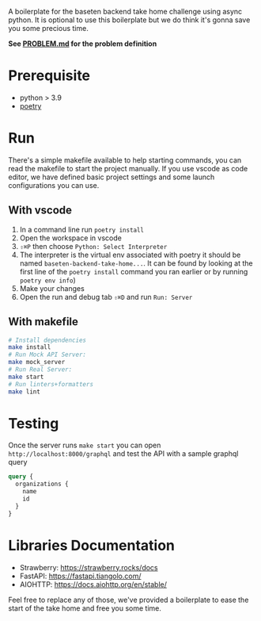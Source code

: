 A boilerplate for the baseten backend take home challenge using async python. It is optional to use this boilerplate but we do think it's gonna save you some precious time.

**See [PROBLEM.md](PROBLEM.md) for the problem definition**

# Prerequisite

- python > 3.9
- [poetry](python-poetry.org/)

# Run

There's a simple makefile available to help starting commands, you can read the makefile to start the project manually. If you use vscode as code editor, we have defined basic project settings and some launch configurations you can use.

## With vscode

1. In a command line run `poetry install`
2. Open the workspace in vscode
3. `⇧⌘P` then choose `Python: Select Interpreter`
4. The interpreter is the virtual env associated with poetry it should be named `baseten-backend-take-home...`. 
   It can be found by looking at the first line of the `poetry install` command you ran earlier or by running `poetry env info`)
5. Make your changes
6. Open the run and debug tab `⇧⌘D` and run `Run: Server`

## With makefile
```sh
# Install dependencies
make install
# Run Mock API Server:
make mock_server
# Run Real Server:
make start
# Run linters+formatters
make lint
```

# Testing

Once the server runs `make start` you can open `http://localhost:8000/graphql` and test the API with a sample graphql query

```graphql
query {
  organizations {
    name
    id
  }
}
```

# Libraries Documentation

- Strawberry: https://strawberry.rocks/docs
- FastAPI: https://fastapi.tiangolo.com/
- AIOHTTP: https://docs.aiohttp.org/en/stable/

Feel free to replace any of those, we've provided a boilerplate to ease the start of the take home and free you some time.

